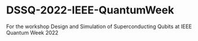 # DSSQ-2022-IEEE-QuantumWeek
For the workshop Design and Simulation of Superconducting Qubits at IEEE Quantum Week 2022
